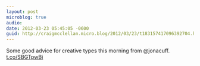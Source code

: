 ```yaml
---
layout: post
microblog: true
audio: 
date: 2012-03-23 05:45:05 -0600
guid: http://craigmcclellan.micro.blog/2012/03/23/t183157417096392704.html
---
```

Some good advice for creative types this morning from @jonacuff.  [t.co/SBGTpwBi](http://t.co/SBGTpwBi)
